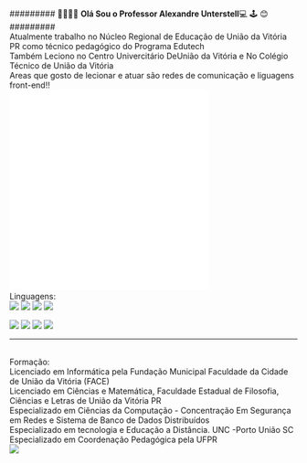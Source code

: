 ######### 👋:bearded_person::man_teacher: <strong>Olá Sou o Professor Alexandre Unterstell</strong>:computer: 🕹️ :blush: ######### <br/>
Atualmente trabalho no Núcleo Regional de Educação de União da Vitória PR como técnico pedagógico do Programa Edutech <br/>
Também Leciono no Centro Univercitário DeUnião da Vitória e No Colégio Técnico de União da Vitória <br/>
Areas que gosto de lecionar e atuar são redes de comunicação e liguagens front-end!!<bR>
<img src="anima.gif" alt="My cool logo"/>
	<br/>Linguagens:<br>
<code><img width="10%" src="https://www.vectorlogo.zone/logos/w3_html5/w3_html5-ar21.svg"></code>
<code><img width="10%" src="https://www.vectorlogo.zone/logos/w3_css/w3_css-ar21.svg"></code>
<code><img width="10%" src="https://www.vectorlogo.zone/logos/github/github-ar21.svg"></code>
<code><img width="10%" src="https://www.vectorlogo.zone/logos/canva/canva-ar21.svg"></code>
	

[<img src="https://img.shields.io/badge/twitter-%231DA1F2.svg?&style=for-the-badge&logo=twitter&logoColor=white" />](https://twitter.com/alexunter) 
[<img src="https://img.shields.io/badge/linkedin-%230077B5.svg?&style=for-the-badge&logo=linkedin&logoColor=white" />](http://br.linkedin.com/pub/alexandre-unterstell/34/575/b88/) 
[<img src = "https://img.shields.io/badge/instagram-%23E4405F.svg?&style=for-the-badge&logo=instagram&logoColor=white">](https://www.instagram.com/alexunter/)
[<img src = "https://img.shields.io/badge/facebook-%231877F2.svg?&style=for-the-badge&logo=facebook&logoColor=white">](https://www.facebook.com/alexandre.unterstell)
<hr>
<br/>Formação:	
<br>Licenciado em Informática pela Fundação Municipal Faculdade da Cidade de União da Vitória (FACE)
<br>Licenciado em Ciências e Matemática, Faculdade Estadual de Filosofia, Ciências e Letras de União da Vitória PR 
<br>Especializado em Ciências da Computação - Concentração Em Segurança em Redes e Sistema de Banco de Dados Distribuídos
<br>Especializado em tecnologia e Educação a Distância. UNC -Porto União SC
<br>Especializado em Coordenação Pedagógica pela UFPR
	<br><img src="https://github-readme-stats.vercel.app/api?username=alexunter&show_icons=true&theme=dark"/>
